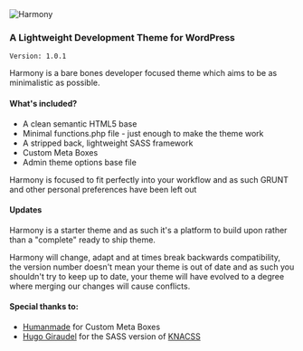 <img src="http://i.imgur.com/Hjgge6W.png" alt="Harmony" />

<h3>A Lightweight Development Theme for WordPress</h3>
<code>Version: 1.0.1</code>

<p>Harmony is a bare bones developer focused theme which aims to be as minimalistic as possible.</p>

<h4>What's included?</h4>
<ul>
  <li>A clean semantic HTML5 base</li>
  <li>Minimal functions.php file - just enough to make the theme work</li>
  <li>A stripped back, lightweight SASS framework</li>
  <li>Custom Meta Boxes</li>
  <li>Admin theme options base file</li>
</ul>

<p>Harmony is focused to fit perfectly into your workflow and as such GRUNT and other personal preferences have been left out</p>

<h4>Updates</h4>

<p>Harmony is a starter theme and as such it's a platform to build upon rather than a "complete" ready to ship theme.</p>

<p>Harmony will change, adapt and at times break backwards compatibility, the version number doesn't mean your theme is out of date and as such you shouldn't try to keep up to date, your theme will have evolved to a degree where merging our changes will cause conflicts.</p>

<h4>Special thanks to:</h4>

<ul>
  <li><a href="https://github.com/humanmade/Custom-Meta-Boxes">Humanmade</a> for Custom Meta Boxes</li>
  <li><a href="https://github.com/HugoGiraudel/KNACSS-Sass">Hugo Giraudel</a> for the SASS version of <a href="http://www.knacss.com">KNACSS</a></li>
</ul>
